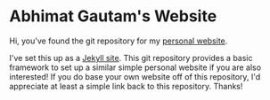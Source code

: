 # Abhimat Gautam's Website

Hi, you've found the git repository for my [personal website](https://abhimat.net/).

I've set this up as a [Jekyll site](https://jekyllrb.com). This git repository provides a basic framework to set up a similar simple personal website if you are also interested! If you do base your own website off of this repository, I'd appreciate at least a simple link back to this repository. Thanks!
